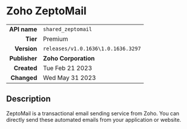 # Zoho ZeptoMail
| | |
|-:|-|
|**API name**|`shared_zeptomail`|
|**Tier**|Premium|
|**Version**|`releases/v1.0.1636\1.0.1636.3297`|
|**Publisher**|**Zoho Corporation**|
|**Created**|Tue Feb 21 2023|
|**Changed**|Wed May 31 2023|

## Description
ZeptoMail is a transactional email sending service from Zoho. You can directly send these automated emails from your application or website.
